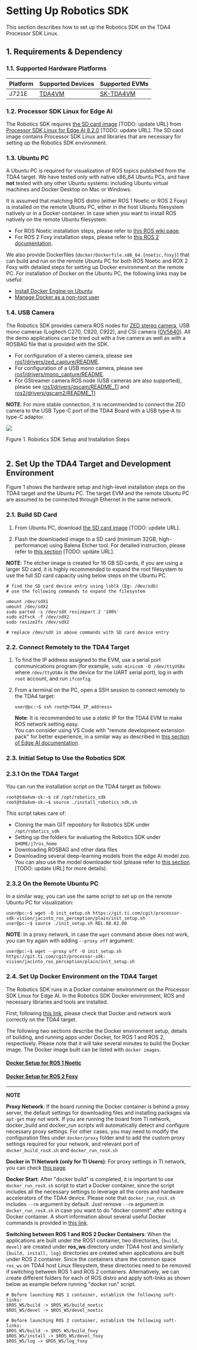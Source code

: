 
Setting Up Robotics SDK
=======================

This section describes how to set up the Robotics SDK on the TDA4 Processor SDK Linux.

## 1. Requirements & Dependency

### 1.1. Supported Hardware Platforms

 Platform | Supported Devices                           | Supported EVMs
----------|---------------------------------------------|-----------------------------------------------
 J721E    | [TDA4VM](https://www.ti.com/product/TDA4VM) | [SK-TDA4VM](https://www.ti.com/tool/SK-TDA4VM)

### 1.2. Processor SDK Linux for Edge AI
The Robotics SDK requires [the SD card image](http://udc0393891.dhcp.ti.com/webgen/publish/nightly/PROCESSOR_SDK_LINUX_SK_TDA4VM/08_02_00_09/exports/ti-processor-sdk-linux-sk-tda4vm-etcher-image.zip) [TODO: update URL] from [Processor SDK Linux for Edge AI 8.2.0](https://www.ti.com/tool/download/PROCESSOR-SDK-LINUX-SK-TDA4VM#release-notes/08.02.00.01) [TODO: update URL]. The SD card image contains Processor SDK Linux and libraries that are necessary for setting up the Robotics SDK environment.

### 1.3. Ubuntu PC
A Ubuntu PC is required for visualization of ROS topics published from the TDA4 target. We have tested only with native x86_64 Ubuntu PCs, and have **not** tested with any other Ubuntu systems: including Ubuntu virtual machines and Docker Desktop on Mac or Windows.

It is assumed that matching ROS distro (either ROS 1 Noetic or ROS 2 Foxy) is installed on the remote Ubuntu PC, either in the host Ubuntu filesystem natively or in a Docker container. In case when you want to install ROS natively on the remote Ubuntu filesystem:
* For ROS Noetic installation steps, please refer to [this ROS wiki page](http://wiki.ros.org/noetic/Installation/Ubuntu).
* For ROS 2 Foxy installation steps, please refer to [this ROS 2 documentation](https://docs.ros.org/en/foxy/Installation.html).

We also provide Dockerfiles (`docker/Dockerfile.x86_64.{noetic,foxy}`) that can build and run on the remote Ubuntu PC for both ROS Noetic and ROX 2 Foxy with detailed steps for setting up Docker environment on the remote PC. For installation of Docker on the Ubuntu PC, the following links may be useful:
* [Install Docker Engine on Ubuntu](https://docs.docker.com/engine/install/ubuntu/)
* [Manage Docker as a non-root user](https://docs.docker.com/engine/install/linux-postinstall/#manage-docker-as-a-non-root-user)

### 1.4. USB Camera
The Robotics SDK provides camera ROS nodes for [ZED stereo camera](https://www.stereolabs.com/zed/), USB mono cameras (Logitech C270, C920, C922), and CSI camera ([OV5640](https://www.leopardimaging.com/product/cmos-sensor-modules/mipi-camera-modules/li-am65x-csi2)). All the demo applications can be tried out with a live camera as well as with a ROSBAG file that is provided with the SDK.

* For configuration of a stereo camera, please see [ros1/drivers/zed_capture/README](../ros1/drivers/zed_capture/README.md).
* For configuration of a USB mono camera, please see [ros1/drivers/mono_capture/README](../ros1/drivers/mono_capture/README.md).
* For GStreamer camera ROS node (USB cameras are also supported), please see [ros1/drivers/gscam/README_TI](../ros1/drivers/gscam/README_TI.md) and [ros2/drivers/gscam2/README_TI](../ros2/drivers/gscam2/README_TI.md)


**NOTE**: For more stable connection, it is recommended to connect the ZED camera to the USB Type-C port of the TDA4 Board with a USB type-A to type-C adaptor.

![](docs/tiovx_ros_setup.svg)
<figcaption>Figure 1. Robotics SDK Setup and Installation Steps</figcaption>
<br />

<!-- ================================================================================= -->
## 2. Set Up the TDA4 Target and Development Environment
Figure 1 shows the hardware setup and high-level installation steps on the TDA4 target and the Ubuntu PC. The target EVM and the remote Ubuntu PC are assumed to be connected through Ethernet in the same network.

### 2.1. Build SD Card

1. From Ubuntu PC, download [the SD card image](http://udc0393891.dhcp.ti.com/webgen/publish/nightly/PROCESSOR_SDK_LINUX_SK_TDA4VM/08_02_00_09/exports/ti-processor-sdk-linux-sk-tda4vm-etcher-image.zip) [TODO: update URL].

2. Flash the downloaded image to a SD card (minimum 32GB, high-performance) using Balena Etcher tool. For detailed instruction, please refer to [this section](http://software-dl.ti.com/jacinto7/esd/processor-sdk-linux-sk-tda4vm/08_01_00_02/exports/docs/getting_started.html#software-setup) [TODO: update URL].

**NOTE**: The etcher image is created for 16 GB SD cards, if you are using a larger SD card, it is highly recommended to expand the root filesystem to use the full SD card capacity using below steps on the Ubuntu PC.

```
# find the SD card device entry using lsblk (Eg: /dev/sdb)
# use the following commands to expand the filesystem

umount /dev/sdX1
umount /dev/sdX2
sudo parted -s /dev/sdX resizepart 2 '100%'
sudo e2fsck -f /dev/sdX2
sudo resize2fs /dev/sdX2

# replace /dev/sdX in above commands with SD card device entry
```

### 2.2. Connect Remotely to the TDA4 Target

1. To find the IP address assigned to the EVM, use a serial port communications program (for example, `sudo minicom -D /dev/ttyUSBx` where `/dev/ttyUSBx` is the device for the UART serial port), log in with `root` account, and run `ifconfig`.

2. From a terminal on the PC, open a SSH session to connect remotely to the TDA4 target:
    ```
    user@pc:~$ ssh root@<TDA4_IP_address>
    ```
    **Note**: It is recommended to use a *static* IP for the TDA4 EVM to make ROS network setting easy.<br />
    You can consider using VS Code with "remote development extension pack" for better experience, in a similar way as described in [this section of Edge AI documentation](http://software-dl.ti.com/jacinto7/esd/processor-sdk-linux-sk-tda4vm/08_01_00_02/exports/docs/getting_started.html#connect-remotely).

### 2.3. Initial Setup to Use the Robotics SDK
### 2.3.1 On the TDA4 Target
You can run the installation script on the TDA4 target as follows:
```
root@tda4vm-sk:~$ cd /opt/robotics_sdk
root@tda4vm-sk:~$ source ./install_robotics_sdk.sh
```
This script takes care of:
* Cloning the main GIT repository for Robotics SDK under `/opt/robotics_sdk`
* Setting up the folders for evaluating the Robotics SDK under `$HOME/j7ros_home`
* Downloading ROSBAG and other data files
* Downloading several deep-learning models from the edge AI model zoo. You can also use the model downloader tool (please refer to [this section](http://software-dl.ti.com/jacinto7/esd/processor-sdk-linux-sk-tda4vm/08_01_00_02/exports/docs/inference_models.html) [TODO: update URL] for more details).

### 2.3.2 On the Remote Ubuntu PC
In a similar way, you can use the same script to set up on the remote Ubuntu PC for visualization:
```
user@pc:~$ wget -O init_setup.sh https://git.ti.com/cgit/processor-sdk-vision/jacinto_ros_perception/plain/init_setup.sh
user@pc:~$ source ./init_setup.sh REL.08.02.00
```

**NOTE**: In a proxy network, in case the `wget` command above does not work, you can try again with adding `--proxy off` argument:
```
user@pc:~$ wget --proxy off -O init_setup.sh https://git.ti.com/cgit/processor-sdk-vision/jacinto_ros_perception/plain/init_setup.sh
```

### 2.4. Set Up Docker Environment on the TDA4 Target

The Robotics SDK runs in a Docker container environment on the Processor SDK Linux for Edge AI. In the Robotics SDK Docker environment, ROS and necessary libraries and tools are installed.

First, following [this link](https://docs.docker.com/get-started/#test-docker-installation), please check that Docker and network work correctly on the TDA4 target.

The following two sections describe the Docker environment setup, details of building, and running apps under Docker, for ROS 1 and ROS 2, respectively. Please note that it will take several minutes to build the Docker image. The Docker image built can be listed with `docker images`.

#### [Docker Setup for ROS 1 Noetic](./setting_docker_ros1.md)

#### [Docker Setup for ROS 2 Foxy](./setting_docker_ros2.md)

---
**NOTE**

**Proxy Network**: If the board running the Docker container is behind a proxy server, the default settings for downloading files and installing packages via `apt-get` may not work. If you are running the board from TI network, docker_build and docker_run scripts will automatically detect and configure necessary proxy settings. For other cases, you may need to modify the configuration files under `docker/proxy` folder and to add the custom proxy settings required for your network, and relevant port of `docker_build_rosX.sh` and `docker_run_rosX.sh`

**Docker in TI Network (only for TI Users)**: For proxy settings in TI network, you can check [this page](https://confluence.itg.ti.com/display/J7TDA4xSW/Docker+on+PC+in+TI+Proxy+Network).

**Docker Start**: After "docker build" is completed, it is important to use `docker_run_rosX.sh` script to start a Docker container, since the script includes all the necessary settings to leverage all the cores and hardware accelerators of the TDA4 device. Please note that `docker_run_rosX.sh` includes `--rm` argument by default. Just remove `--rm` argument in `docker_run_rosX.sh` in case you want to do "docker commit" after exiting a Docker container. A short information about several useful Docker commands is provided in [this link](http://software-dl.ti.com/jacinto7/esd/processor-sdk-linux-sk-tda4vm/08_01_00_02/exports/docs/docker_environment.html#additional-docker-commands).

**Switching between ROS 1 and ROS 2 Docker Containers**: When the applications are built under the ROS1 container, two directories, `{build, devel}` are created under **ros_ws** directory under TDA4 host and similarly `{build, install, log}` directories are created when applications are built under ROS 2 container. Since the containers share the common space `ros_ws` on TDA4 host Linux filesystem, these directories need to be removed if switching between ROS 1 and ROS 2 containers. Alternatively, we can create different folders for each of ROS distro and apply soft-links as shown below as example before running "docker run" script.

```
# Before launching ROS 1 container, establish the following soft-links:
$ROS_WS/build -> $ROS_WS/build_noetic
$ROS_WS/devel -> $ROS_WS/devel_noetic

# Before launching ROS 2 container, establish the following soft-links:
$ROS_WS/build -> $ROS_WS/build_foxy
$ROS_WS/install -> $ROS_WS/devel_foxy
$ROS_WS/log -> $ROS_WS/log_foxy
```

